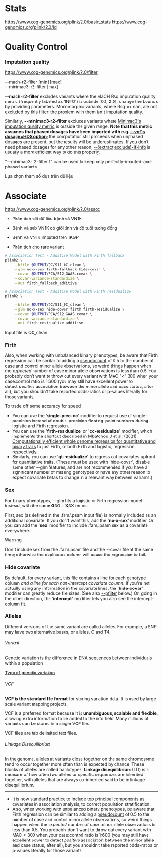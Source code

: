 # Stats

https://www.cog-genomics.org/plink/2.0/basic_stats
https://www.cog-genomics.org/plink/2.0/ld

# Quality Control

### Imputation quality

https://www.cog-genomics.org/plink/2.0/filter

--mach-r2-filter [min] [max]  
--minimac3-r2-filter <min> [max]

**--mach-r2-filter** excludes variants where the MaCH Rsq imputation quality metric (frequently labeled as 'INFO') is outside [0.1, 2.0]; change the bounds by providing parameters. Monomorphic variants, where Rsq == nan, are not excluded by this filter: the problem with them isn't imputation quality.

Similarly, **--minimac3-r2-filter** excludes variants where [Minimac3's imputation quality metric](https://genome.sph.umich.edu/wiki/Minimac3_Info_File#Rsq) is outside the given range. **Note that this metric assumes that phased dosages have been imported with e.g. [--vcf's dosage=HDS option](https://www.cog-genomics.org/plink/2.0/input#vcf)**; the computation still proceeds when unphased dosages are present, but the results will be underestimates. If you don't need phased dosages for any other reason, [--{extract,exclude}-if-info](https://www.cog-genomics.org/plink/2.0/filter#extract_if_info) is usually a more efficient way to do this properly.

"--minimac3-r2-filter 1" can be used to keep only perfectly-imputed-and-phased variants.

Lựa chọn tham số dựa trên dữ liệu

# Associate

https://www.cog-genomics.org/plink/2.0/assoc

- Phân tích với dữ liệu bệnh và VN1K
- Bệnh và sub VN1K có giới tính và độ tuổi tương đồng
- Bệnh và VN1K imputed trên 1KGP

- Phân tích cho rare variant

```bash
# Association Test - Additive Model with Firth fallback
plink2 \
    --bfile $OUTPUT/QC/S11_QC_clean \
    --glm no-x-sex firth-fallback hide-covar \
    --covar $OUTPUT/PCA/S12_GWAS.covar \
    --covar-variance-standardize \
    --out firth_fallback_additive

# Association Test - Additive Model with Firth residualize
plink2 \

    --bfile $OUTPUT/QC/S11_QC_clean \
    --glm no-x-sex hide-covar firth firth-residualize \
    --covar $OUTPUT/PCA/S12_GWAS.covar \
    --covar-variance-standardize \
    --out firth_residualize_additive
```

Input file is QC_clean

### Firth

Also, when working with unbalanced binary phenotypes, be aware that Firth regression can be similar to adding a [pseudocount](https://en.wikipedia.org/wiki/Additive_smoothing) of 0.5 to the number of case and control minor allele observations, so weird things happen when the _expected_ number of case minor allele observations is less than 0.5. You probably don't want to throw out every variant with MAC "<" 300 when your case:control ratio is 1:600 (you may still have excellent power to detect _positive_ association between the minor allele and case status, after all), but you shouldn't take reported odds-ratios or p-values literally for those variants.

To trade off some accuracy for speed:

- You can use the '**single-prec-cc**' modifier to request use of single-precision instead of double-precision floating-point numbers during logistic and Firth regression.
- You can use the '**firth-residualize**' or '**cc-residualize**' modifier, which implements the shortcut described in [Mbatchou J et al. (2021) Computationally efficient whole genome regression for quantitative and binary traits](https://www.nature.com/articles/s41588-021-00870-7) to just Firth, or both Firth and logistic, regression respectively. 
- Similarly, you can use '**qt-residualize**' to regress out covariates upfront for quantitative traits. (These must be used with 'hide-covar', disable some other --glm features, and are not recommended if you have a significant number of missing genotypes or have any other reason to expect covariate betas to change in a relevant way between variants.)

### Sex

For binary phenotypes, --glm fits a logistic or Firth regression model instead, with the same **G**βG + **X**βX terms.

First, sex (as defined in the .fam/.psam input file) is normally included as an additional covariate. If you don't want this, add the '**no-x-sex**' modifier. Or you can add the '**sex**' modifier to include .fam/.psam sex as a covariate everywhere. 

> [!warning]
> Don't include sex from the .fam/.psam file and the --covar file at the same time; otherwise the duplicated column will cause the regression to fail.

### Hide covariate

By default, for every variant, this file contains a line for each genotype column _and a line for each non-intercept covariate column_. If you're not actually using any information in the covariate lines, the '**hide-covar**' modifier can greatly reduce file sizes. (See also [--pfilter](https://www.cog-genomics.org/plink/2.0/assoc#pfilter) below.) Or, going in the other direction, the '**intercept**' modifier lets you also see the intercept-column fit.
































































### Alleles

Different versions of the same variant are called alleles. For example, a SNP may have two alternative bases, or alleles, C and T4.

###### Variant

Genetic variation is the difference in DNA sequences between individuals within a population

[Type of genetic variation](https://www.ebi.ac.uk/training/online/courses/human-genetic-variation-introduction/what-is-genetic-variation/types-of-genetic-variation/)

###### VCF

**VCF is the standard file format** for storing variation data. It is used by large scale variant mapping projects.

VCF is a preferred format because it is **unambiguous, scalable and flexible**, allowing extra information to be added to the info field. Many millions of variants can be stored in a single VCF file.

VCF files are tab delimited text files.

###### Linkage Disequilibrium

In the genome, alleles at variants close together on the same chromosome tend to occur together more often than is expected by chance. These blocks of alleles are called haplotypes. **Linkage disequilibrium** (LD) is a measure of how often two alleles or specific sequences are inherited together, with alleles that are always co-inherited said to be in linkage disequilibrium.

---
- It is now standard practice to include top principal components as covariates in association analysis, to correct population stratification.
- Also, when working with unbalanced binary phenotypes, be aware that Firth regression can be similar to adding a [pseudocount](https://en.wikipedia.org/wiki/Additive_smoothing) of 0.5 to the number of case and control minor allele observations, so weird things happen when the _expected_ number of case minor allele observations is less than 0.5. You probably don't want to throw out every variant with MAC < 300 when your case:control ratio is 1:600 (you may still have excellent power to detect _positive_ association between the minor allele and case status, after all), but you shouldn't take reported odds-ratios or p-values literally for those variants.